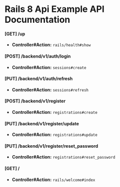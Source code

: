 # Rails 8 Api Example API Documentation

#### [GET] /up
- **Controller#Action:** `rails/health#show`
#### [POST] /backend/v1/auth/login
- **Controller#Action:** `sessions#create`
#### [PUT] /backend/v1/auth/refresh
- **Controller#Action:** `sessions#refresh`
#### [POST] /backend/v1/register
- **Controller#Action:** `registrations#create`
#### [PUT] /backend/v1/register/update
- **Controller#Action:** `registrations#update`
#### [PUT] /backend/v1/register/reset_password
- **Controller#Action:** `registrations#reset_password`
#### [GET] /
- **Controller#Action:** `rails/welcome#index`
